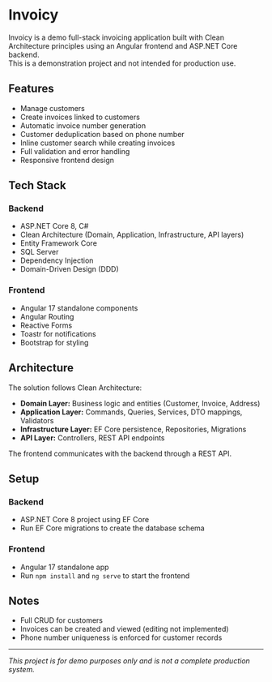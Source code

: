 # Invoicy

Invoicy is a demo full-stack invoicing application built with Clean Architecture principles using an Angular frontend and ASP.NET Core backend.  
This is a demonstration project and not intended for production use.

## Features

- Manage customers
- Create invoices linked to customers
- Automatic invoice number generation
- Customer deduplication based on phone number
- Inline customer search while creating invoices
- Full validation and error handling
- Responsive frontend design

## Tech Stack

### Backend

- ASP.NET Core 8, C#
- Clean Architecture (Domain, Application, Infrastructure, API layers)
- Entity Framework Core
- SQL Server
- Dependency Injection
- Domain-Driven Design (DDD)

### Frontend

- Angular 17 standalone components
- Angular Routing
- Reactive Forms
- Toastr for notifications
- Bootstrap for styling

## Architecture

The solution follows Clean Architecture:

- **Domain Layer:** Business logic and entities (Customer, Invoice, Address)
- **Application Layer:** Commands, Queries, Services, DTO mappings, Validators
- **Infrastructure Layer:** EF Core persistence, Repositories, Migrations
- **API Layer:** Controllers, REST API endpoints

The frontend communicates with the backend through a REST API.

## Setup

### Backend

- ASP.NET Core 8 project using EF Core
- Run EF Core migrations to create the database schema

### Frontend

- Angular 17 standalone app
- Run `npm install` and `ng serve` to start the frontend

## Notes

- Full CRUD for customers
- Invoices can be created and viewed (editing not implemented)
- Phone number uniqueness is enforced for customer records

---

*This project is for demo purposes only and is not a complete production system.*
